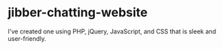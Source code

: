 # jibber-chatting-website
I've created one using PHP, jQuery, JavaScript, and CSS that is sleek and user-friendly.

